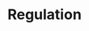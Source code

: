 ---
# This topic lives at
# https://digital.gov/topics/regulation

slug: "regulation"

# Topic Title
title: "Regulation"

# description — keep it short and clear
summary: ""


# Weight
weight: 1

# For more information on managing topics,
# see https://github.com/GSA/digitalgov.gov/wiki
---